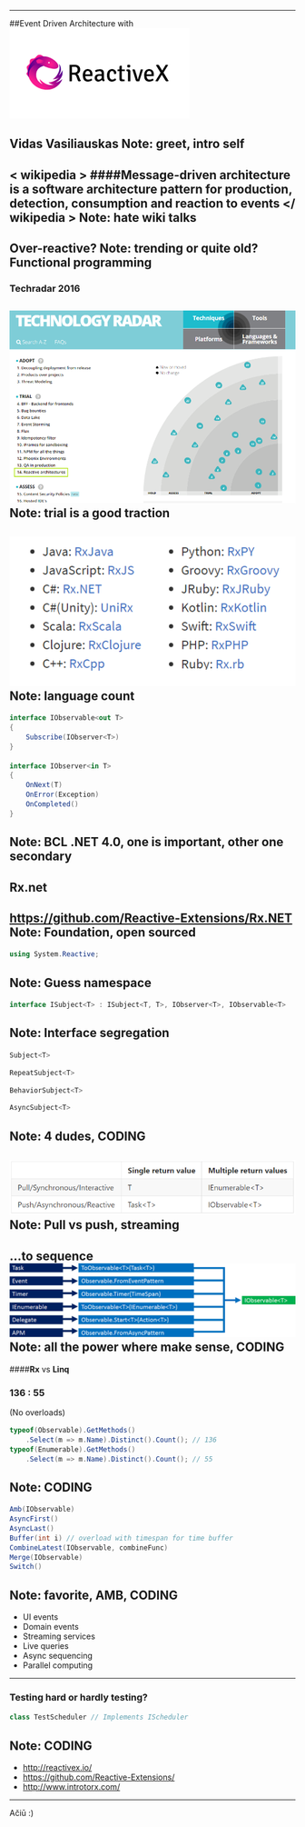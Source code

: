 ***
##Event Driven Architecture with
![Alt text](images/rx.png)

Vidas Vasiliauskas
Note: greet, intro self
---
< wikipedia >
####Message-driven architecture is a software architecture pattern for production, detection, consumption and reaction to events
</ wikipedia >
Note: hate wiki talks
---
Over-reactive?
Note: trending or quite old? Functional programming
---
### Techradar 2016
![Alt text](images/techradar.png)
Note: trial is a good traction 
---
![Alt text](images/rxlanguages.png)
Note: language count
---
``` cs
interface IObservable<out T>
{
    Subscribe(IObserver<T>)
}

interface IObserver<in T>
{
	OnNext(T)
	OnError(Exception)
	OnCompleted()
}
```
Note: BCL .NET 4.0, one is important, other one secondary
---
## Rx.net
https://github.com/Reactive-Extensions/Rx.NET
Note: Foundation, open sourced
---
``` cs
using System.Reactive;
```
Note: Guess namespace
---
``` cs
interface ISubject<T> : ISubject<T, T>, IObserver<T>, IObservable<T>
```
Note: Interface segregation
---
``` cs
Subject<T>
```
``` cs
RepeatSubject<T>
```
``` cs
BehaviorSubject<T>
```
``` cs
AsyncSubject<T>
```
Note: 4 dudes, CODING
---
![Alt text](images/comparison.png)
Note: Pull vs push, streaming
---
...to sequence
![Alt text](images/toobservable.png)
Note: all the power where make sense, CODING
---
####**Rx** vs **Linq**
###                 136 : 55
(No overloads)
``` cs
typeof(Observable).GetMethods()
	.Select(m => m.Name).Distinct().Count(); // 136
typeof(Enumerable).GetMethods()
	.Select(m => m.Name).Distinct().Count(); // 55
```
Note: CODING
---
``` cs
Amb(IObservable)
AsyncFirst()
AsyncLast()
Buffer(int i) // overload with timespan for time buffer
CombineLatest(IObservable, combineFunc)
Merge(IObservable)
Switch()
```
Note: favorite, AMB, CODING
---
* UI events
* Domain events
* Streaming services
* Live queries
* Async sequencing
* Parallel computing
---
### Testing hard or hardly testing?
``` cs
class TestScheduler // Implements IScheduler
```
Note: CODING
---
* http://reactivex.io/
* https://github.com/Reactive-Extensions/
* http://www.introtorx.com/
---
Ačiū :)



